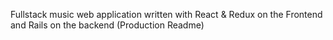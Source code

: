 Fullstack music web application written with React & Redux on the Frontend and Rails on the backend
(Production Readme)
